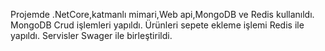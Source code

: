 Projemde .NetCore,katmanlı mimari,Web api,MongoDB ve Redis kullanıldı.
MongoDB Crud işlemleri yapıldı.
Ürünleri sepete ekleme işlemi Redis ile yapıldı.
Servisler Swager ile birleştirildi.




